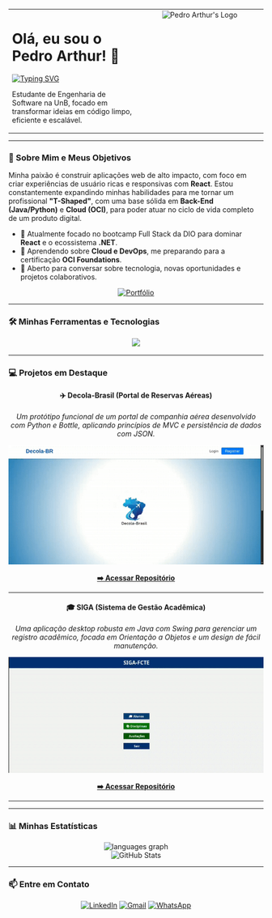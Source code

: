 <table width="100%">
  <tr>
    <td width="50%" align="left" valign="top">
      <h1 align="left">Olá, eu sou o Pedro Arthur! 👋</h1>
      <p align="left">
        <a href="https://git.io/typing-svg">
          <img src="https://readme-typing-svg.herokuapp.com?font=Fira+Code&size=25&pause=1000&color=00BFFF&center=false&width=435&lines=Engenheiro+de+Software;Desenvolvedor+Front-End;Especialista+em+React" alt="Typing SVG" />
        </a>
      </p>
      <p align="left">
        Estudante de Engenharia de Software na UnB, focado em transformar ideias em código limpo, eficiente e escalável.
      </p>
    </td>
    <td width="50%" align="center" valign="top">
      <img src="https://github.com/user-attachments/assets/fac5d89e-c779-4200-9f89-24d5ca6f28a5" width="250px" alt="Pedro Arthur's Logo"/>
    </td>
  </tr>
</table>

---

### 🚀 Sobre Mim e Meus Objetivos

Minha paixão é construir aplicações web de alto impacto, com foco em criar experiências de usuário ricas e responsivas com **React**. Estou constantemente expandindo minhas habilidades para me tornar um profissional **"T-Shaped"**, com uma base sólida em **Back-End (Java/Python)** e **Cloud (OCI)**, para poder atuar no ciclo de vida completo de um produto digital.

- 🔭 Atualmente focado no bootcamp Full Stack da DIO para dominar **React** e o ecossistema **.NET**.
- 🌱 Aprendendo sobre **Cloud e DevOps**, me preparando para a certificação **OCI Foundations**.
- 💬 Aberto para conversar sobre tecnologia, novas oportunidades e projetos colaborativos.

<p align="center">
  <a href="https://my-portfolio-react-iota-one.vercel.app/" target="_blank">
    <img src="https://img.shields.io/badge/Portfólio-000000?style=for-the-badge&width=300px&logo=vercel&logoColor=white" alt="Portfólio">
  </a>
</p>

---

### 🛠️ Minhas Ferramentas e Tecnologias

<p align="center">
  <a href="https://skillicons.dev">
    <img src="https://skillicons.dev/icons?i=react,javascript,html,css,typescript,nodejs,express,java,python,c,dotnet,cs,sqlite,git,github,figma,linux,docker,aws,postman&perline=10" />
  </a>
</p>

---

### 💻 Projetos em Destaque

<div align="center">

#### ✈️ Decola-Brasil (Portal de Reservas Aéreas)
*Um protótipo funcional de um portal de companhia aérea desenvolvido com Python e Bottle, aplicando princípios de MVC e persistência de dados com JSON.*

[![Demo Decola-Brasil](https://raw.githubusercontent.com/PArthur006/epf-decola/main/static/img/DECOLA-BRASIL_apresentacao.gif)](https://github.com/PArthur006/epf-decola)

**[➡️ Acessar Repositório](https://github.com/PArthur006/epf-decola)**

---
#### 🎓 SIGA (Sistema de Gestão Acadêmica)
*Uma aplicação desktop robusta em Java com Swing para gerenciar um registro acadêmico, focada em Orientação a Objetos e um design de fácil manutenção.*

[![Demo SIGA](https://raw.githubusercontent.com/PArthur006/Sistema-Integrado-de-Gestao-Academica/main/SIGA-FCTE/assets/SIGA-FCTE_apresentacao.gif)](https://github.com/PArthur006/Sistema-Integrado-de-Gestao-Academica/)

**[➡️ Acessar Repositório](https://github.com/PArthur006/Sistema-Integrado-de-Gestao-Academica/)**

---

</div>

---

### 📊 Minhas Estatísticas

<p align="center">
  <img src="https://github-readme-stats.vercel.app/api/top-langs?username=PArthur006&locale=pt-br&layout=compact&langs_count=8&theme=dracula&hide_border=true" alt="languages graph"/> <br>
  <img src="https://github-readme-stats.vercel.app/api?username=PArthur006&show_icons=true&theme=dracula&include_all_commits=true&count_private=true&hide_border=true" alt="GitHub Stats" /> 
</p>

---

### 📫 Entre em Contato

<p align="center">
  <a href="https://www.linkedin.com/in/parthurrod06/" target="_blank"><img src="https://img.shields.io/badge/LinkedIn-0077B5?style=for-the-badge&logo=linkedin&logoColor=white" alt="LinkedIn"></a>
  <a href="mailto:parthur.rodrigues06@gmail.com"><img src="https://img.shields.io/badge/Gmail-D14836?style=for-the-badge&logo=gmail&logoColor=white" alt="Gmail"></a>
  <a href="https://api.whatsapp.com/send/?phone=5561991709506&text=Hi+Pedro%2C+I+found+your+profile+on+GitHub." target="_blank"><img src="https://img.shields.io/badge/WhatsApp-25D366?style=for-the-badge&logo=whatsapp&logoColor=white" alt="WhatsApp"></a>
</p>

